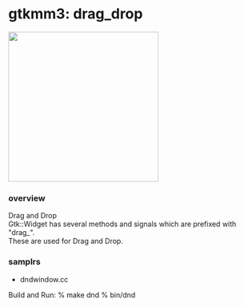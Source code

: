 gtkmm3: drag_drop
===============

<image src="https://raw.githubusercontent.com/ohwada/MAC_cpp_Samples/master/gtkmm3/screenshots/drag_drop.png" width="300" /> 

### overview  
Drag and Drop  
Gtk::Widget has several methods and signals which are prefixed with "drag_".   
These are used for Drag and Drop.


### samplrs
- dndwindow.cc

Build and Run:
% make dnd
% bin/dnd
